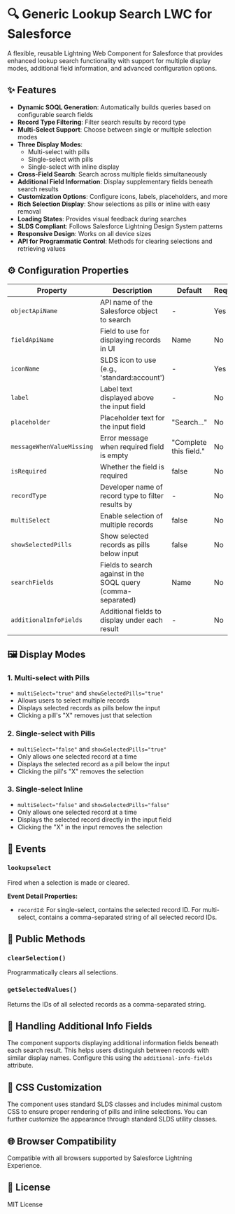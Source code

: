 
# 🔍 Generic Lookup Search LWC for Salesforce

A flexible, reusable Lightning Web Component for Salesforce that provides enhanced lookup search functionality with support for multiple display modes, additional field information, and advanced configuration options.

## ✨ Features

- **Dynamic SOQL Generation**: Automatically builds queries based on configurable search fields
- **Record Type Filtering**: Filter search results by record type
- **Multi-Select Support**: Choose between single or multiple selection modes
- **Three Display Modes**:
  - Multi-select with pills
  - Single-select with pills
  - Single-select with inline display
- **Cross-Field Search**: Search across multiple fields simultaneously
- **Additional Field Information**: Display supplementary fields beneath search results
- **Customization Options**: Configure icons, labels, placeholders, and more
- **Rich Selection Display**: Show selections as pills or inline with easy removal
- **Loading States**: Provides visual feedback during searches
- **SLDS Compliant**: Follows Salesforce Lightning Design System patterns
- **Responsive Design**: Works on all device sizes
- **API for Programmatic Control**: Methods for clearing selections and retrieving values

## ⚙️ Configuration Properties

| Property                | Description                                                  | Default            | Required |
|------------------------|--------------------------------------------------------------|--------------------|----------|
| `objectApiName`        | API name of the Salesforce object to search                  | -                  | Yes      |
| `fieldApiName`         | Field to use for displaying records in UI                    | Name               | No       |
| `iconName`             | SLDS icon to use (e.g., 'standard:account')                  | -                  | Yes      |
| `label`                | Label text displayed above the input field                   | -                  | No       |
| `placeholder`          | Placeholder text for the input field                         | "Search..."        | No       |
| `messageWhenValueMissing` | Error message when required field is empty               | "Complete this field." | No   |
| `isRequired`           | Whether the field is required                                | false              | No       |
| `recordType`           | Developer name of record type to filter results by           | -                  | No       |
| `multiSelect`          | Enable selection of multiple records                         | false              | No       |
| `showSelectedPills`    | Show selected records as pills below input                   | false              | No       |
| `searchFields`         | Fields to search against in the SOQL query (comma-separated) | Name               | No       |
| `additionalInfoFields` | Additional fields to display under each result               | -                  | No       |

## 🖼️ Display Modes

### 1. Multi-select with Pills
- `multiSelect="true"` and `showSelectedPills="true"`
- Allows users to select multiple records
- Displays selected records as pills below the input
- Clicking a pill's "X" removes just that selection

### 2. Single-select with Pills
- `multiSelect="false"` and `showSelectedPills="true"`
- Only allows one selected record at a time
- Displays the selected record as a pill below the input
- Clicking the pill's "X" removes the selection

### 3. Single-select Inline
- `multiSelect="false"` and `showSelectedPills="false"`
- Only allows one selected record at a time
- Displays the selected record directly in the input field
- Clicking the "X" in the input removes the selection

## 📡 Events

### `lookupselect`
Fired when a selection is made or cleared.

**Event Detail Properties:**
- `recordId`: For single-select, contains the selected record ID. For multi-select, contains a comma-separated string of all selected record IDs.

## 🧪 Public Methods

### `clearSelection()`
Programmatically clears all selections.

### `getSelectedValues()`
Returns the IDs of all selected records as a comma-separated string.

## 🧩 Handling Additional Info Fields

The component supports displaying additional information fields beneath each search result. This helps users distinguish between records with similar display names. Configure this using the `additional-info-fields` attribute.

## 🎨 CSS Customization

The component uses standard SLDS classes and includes minimal custom CSS to ensure proper rendering of pills and inline selections. You can further customize the appearance through standard SLDS utility classes.

## 🌐 Browser Compatibility

Compatible with all browsers supported by Salesforce Lightning Experience.

## 📄 License

MIT License
